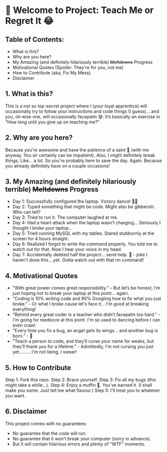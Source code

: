 # 🚀 Welcome to Project: Teach Me or Regret It 😂

## **Table of Contents:**

- What is this?
- Why are you here?
- My Amazing (and definitely hilariously terrible) ~~Meltdowns~~ Progress
- Motivational Quotes (Spoiler: They're for you, not me)
- How to Contribute (aka, Fix My Mess)
- Disclaimer

## **1. What is this?**

This is a not so top-secret project where I (your loyal apprentice) will occasionally try to follow your instructions and code things (I guess)… and you, oh wise one, will occasionally facepalm 😅. It’s basically an exercise in "How long until you give up on teaching me?"

## **2. Why are you here?**

Because you're awesome and have the patience of a saint 🧘 (with me anyway. You sir certainly can be impatient). Also, I might definitely break things. Like… a lot. So you're probably here to save the day. Again. Because you already definitely have on a couple occasions!

## **3. My Amazing (and definitely hilariously terrible) ~~Meltdowns~~ Progress**

- Day 1: Successfully configured the laptop. Victory dance! 💃🎉
- Day 2: Typed something that might be code. Might also be gibberish. Who can tell?
- Day 3: Tried to run it. The computer laughed at me.
- Day 4: Had a heart attack when the laptop wasn't charging... Seriously I thought I broke your laptop...
- Day 5: Tried running MySQL with my tables. Stared stubbornly at the screen for 4 hours straight. 
- Day 6: Realized I forgot to write the command properly. You told me to watch out for that. Now I hear your voice in my head.
- Day 7: Accidentally deleted half the project... send help. 😬 - joke I haven't done this....yet. Gotta watch out with that rm command!

## **4. Motivational Quotes**

- "With great power comes great responsibility." – But let’s be honest, I’m just hoping not to break your laptop at this point... again.
- "Coding is 10% writing code and 90% Googling how to fix what you just broke." - Or what I broke cause let's face it... I'm good at breaking everything!
- "Behind every great coder is a teacher who didn’t facepalm too hard." - I'm going for mediocre at this point. I'm so used to dancing before I can even crawl.
- "Every time you fix a bug, an angel gets its wings... and another bug is born." - 👼
- "Teach a person to code, and they’ll curse your name for weeks, but they’ll thank you for a lifetime." - Admittedly, I'm not cursing you just yet......... I'm not lieing, I swear!

## **5. How to Contribute**

Step 1: Fork this repo.
Step 2: Brace yourself.
Step 3: Fix all my bugs (this might take a while…).
Step 4: Enjoy a muffin 🧁. You've earned it. (I shall make you some. Just tell me what flavour.)
Step 5: I'll treat you to whatever you want.

## **6. Disclaimer**

This project comes with no guarantees:

- No guarantee that the code will run.
- No guarantee that it won't break your computer (sorry in advance).
- But it will contain hilarious errors and plenty of "WTF" moments.
